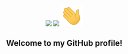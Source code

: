 <p align="center">
    <img height="60" src="https://emoji.gg/assets/emoji/7333-parrotdance.gif">
    <img src="https://readme-typing-svg.herokuapp.com/?font=Tourney&center=true&color=2CFF00&size=30&width=300&height=45&lines=Dídac%20Fernández"/>
    <img src="https://github.com/hhpr98/hhpr98/blob/main/gif/Hi.gif" width="60px">
</p>
<h2 align="center">  Welcome to my GitHub profile!</h2>
